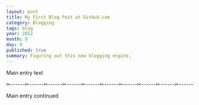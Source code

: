 ```yaml
---
layout: post
title: My First Blog Post at GitHub.com
category: Blogging
tags: blog 
year: 2012
month: 9
day: 9
published: true
summary: Figuring out this new blogging engine.
---
```


Main entry text

✂------✂------✂------✂------✂------✂------✂------✂------✂------✂------

Main entry continued

